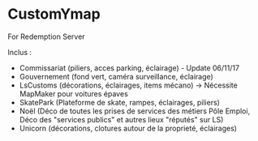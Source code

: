 # CustomYmap
For Redemption Server

Inclus :

- Commissariat (piliers, acces parking, éclairage) - Update 06/11/17
- Gouvernement (fond vert, caméra surveillance, éclairage)
- LsCustoms (décorations, éclairages, items mécano) -> Nécessite MapMaker pour voitures épaves
- SkatePark (Plateforme de skate, rampes, éclairages, piliers)
- Noël (Déco de toutes les prises de services des métiers Pôle Emploi, Déco des "services publics" et autres lieux "réputés" sur LS)
- Unicorn (décorations, clotures autour de la proprieté, éclairages)
